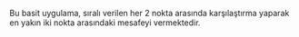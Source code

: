 Bu basit uygulama, sıralı verilen her 2 nokta arasında karşılaştırma yaparak en yakın iki nokta arasındaki mesafeyi vermektedir.
